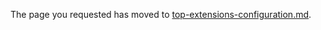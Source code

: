 
The page you requested has moved to [top-extensions-configuration.md](top-extensions-configuration.md).